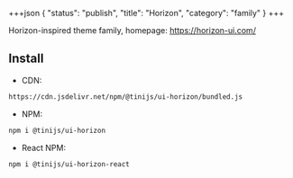 +++json
{
  "status": "publish",
  "title": "Horizon",
  "category": "family"
}
+++

Horizon-inspired theme family, homepage: https://horizon-ui.com/

## Install

- CDN:

```txt
https://cdn.jsdelivr.net/npm/@tinijs/ui-horizon/bundled.js
```

- NPM:

```bash
npm i @tinijs/ui-horizon
```

- React NPM:

```bash
npm i @tinijs/ui-horizon-react
```
